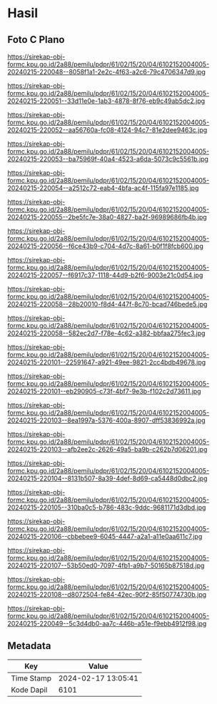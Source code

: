 # Hasil

## Foto C Plano

https://sirekap-obj-formc.kpu.go.id/2a88/pemilu/pdpr/61/02/15/20/04/6102152004005-20240215-220048--8058f1a1-2e2c-4f63-a2c6-79c4706347d9.jpg

https://sirekap-obj-formc.kpu.go.id/2a88/pemilu/pdpr/61/02/15/20/04/6102152004005-20240215-220051--33d11e0e-1ab3-4878-8f76-eb9c49ab5dc2.jpg

https://sirekap-obj-formc.kpu.go.id/2a88/pemilu/pdpr/61/02/15/20/04/6102152004005-20240215-220052--aa56760a-fc08-4124-94c7-81e2dee9463c.jpg

https://sirekap-obj-formc.kpu.go.id/2a88/pemilu/pdpr/61/02/15/20/04/6102152004005-20240215-220053--ba75969f-40a4-4523-a6da-5073c9c5561b.jpg

https://sirekap-obj-formc.kpu.go.id/2a88/pemilu/pdpr/61/02/15/20/04/6102152004005-20240215-220054--a2512c72-eab4-4bfa-ac4f-115fa97e1185.jpg

https://sirekap-obj-formc.kpu.go.id/2a88/pemilu/pdpr/61/02/15/20/04/6102152004005-20240215-220055--2be5fc7e-38a0-4827-ba2f-96989686fb4b.jpg

https://sirekap-obj-formc.kpu.go.id/2a88/pemilu/pdpr/61/02/15/20/04/6102152004005-20240215-220056--f6ce43b9-c704-4d7c-8a61-b0f1f8fcb600.jpg

https://sirekap-obj-formc.kpu.go.id/2a88/pemilu/pdpr/61/02/15/20/04/6102152004005-20240215-220057--f6917c37-1118-44d9-b2f6-9003e21c0d54.jpg

https://sirekap-obj-formc.kpu.go.id/2a88/pemilu/pdpr/61/02/15/20/04/6102152004005-20240215-220058--28b20010-f8d4-447f-8c70-bcad746bede5.jpg

https://sirekap-obj-formc.kpu.go.id/2a88/pemilu/pdpr/61/02/15/20/04/6102152004005-20240215-220058--582ec2d7-f78e-4c62-a382-bbfaa275fec3.jpg

https://sirekap-obj-formc.kpu.go.id/2a88/pemilu/pdpr/61/02/15/20/04/6102152004005-20240215-220101--22591647-a921-49ee-9821-2cc4bdb49678.jpg

https://sirekap-obj-formc.kpu.go.id/2a88/pemilu/pdpr/61/02/15/20/04/6102152004005-20240215-220101--eb290905-c73f-4bf7-9e3b-f102c2d73611.jpg

https://sirekap-obj-formc.kpu.go.id/2a88/pemilu/pdpr/61/02/15/20/04/6102152004005-20240215-220103--8ea1997a-5376-400a-8907-dff53836992a.jpg

https://sirekap-obj-formc.kpu.go.id/2a88/pemilu/pdpr/61/02/15/20/04/6102152004005-20240215-220103--afb2ee2c-2626-49a5-ba9b-c262b7d06201.jpg

https://sirekap-obj-formc.kpu.go.id/2a88/pemilu/pdpr/61/02/15/20/04/6102152004005-20240215-220104--8131b507-8a39-4def-8d69-ca5448d0dbc2.jpg

https://sirekap-obj-formc.kpu.go.id/2a88/pemilu/pdpr/61/02/15/20/04/6102152004005-20240215-220105--310ba0c5-b786-483c-9ddc-9681171d3dbd.jpg

https://sirekap-obj-formc.kpu.go.id/2a88/pemilu/pdpr/61/02/15/20/04/6102152004005-20240215-220106--cbbebee9-6045-4447-a2a1-a11e0aa611c7.jpg

https://sirekap-obj-formc.kpu.go.id/2a88/pemilu/pdpr/61/02/15/20/04/6102152004005-20240215-220107--53b50ed0-7097-4fb1-a9b7-50165b87518d.jpg

https://sirekap-obj-formc.kpu.go.id/2a88/pemilu/pdpr/61/02/15/20/04/6102152004005-20240215-220108--d8072504-fe84-42ec-90f2-85f50774730b.jpg

https://sirekap-obj-formc.kpu.go.id/2a88/pemilu/pdpr/61/02/15/20/04/6102152004005-20240215-220049--5c3d4db0-aa7c-446b-a51e-f9ebb4912f98.jpg


## Metadata

| Key        | Value               |
| ---------- | ------------------- |
| Time Stamp | 2024-02-17 13:05:41 |
| Kode Dapil | 6101                |



